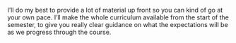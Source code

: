 I’ll do my best to provide a lot of material up front so you can kind of go at your own pace. I’ll make the whole curriculum available from the start of the semester, to give you really clear guidance on what the expectations will be as we progress through the course.